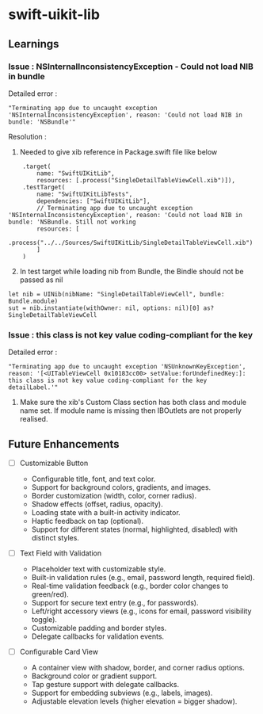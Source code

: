 # swift-uikit-lib

## Learnings

### Issue : NSInternalInconsistencyException - Could not load NIB in bundle

Detailed error :
```
"Terminating app due to uncaught exception 'NSInternalInconsistencyException', reason: 'Could not load NIB in bundle: 'NSBundle'"
```

Resolution :

1. Needed to give xib reference in Package.swift file like below

```
    .target(
        name: "SwiftUIKitLib",
        resources: [.process("SingleDetailTableViewCell.xib")]),
    .testTarget(
        name: "SwiftUIKitLibTests",
        dependencies: ["SwiftUIKitLib"],
        // Terminating app due to uncaught exception 'NSInternalInconsistencyException', reason: 'Could not load NIB in bundle: 'NSBundle. Still not working
        resources: [
            .process("../../Sources/SwiftUIKitLib/SingleDetailTableViewCell.xib")
        ]
    )
```

2. In test target while loading nib from Bundle, the Bindle should not be passed
as nil

```
let nib = UINib(nibName: "SingleDetailTableViewCell", bundle: Bundle.module)
sut = nib.instantiate(withOwner: nil, options: nil)[0] as? SingleDetailTableViewCell
```


### Issue : this class is not key value coding-compliant for the key

Detailed error :
```
"Terminating app due to uncaught exception 'NSUnknownKeyException', reason: '[<UITableViewCell 0x10183cc00> setValue:forUndefinedKey:]: this class is not key value coding-compliant for the key detailLabel.'"

```

1. Make sure the xib's Custom Class section has both class and module name set.
If module name is missing then IBOutlets are not properly realised.

## Future Enhancements
- [ ] Customizable Button
    - Configurable title, font, and text color.
    - Support for background colors, gradients, and images.
    - Border customization (width, color, corner radius).
    - Shadow effects (offset, radius, opacity).
    - Loading state with a built-in activity indicator.
    - Haptic feedback on tap (optional).
    - Support for different states (normal, highlighted, disabled) with distinct styles.

- [ ] Text Field with Validation
    - Placeholder text with customizable style.
    - Built-in validation rules (e.g., email, password length, required field).
    - Real-time validation feedback (e.g., border color changes to green/red).
    - Support for secure text entry (e.g., for passwords).
    - Left/right accessory views (e.g., icons for email, password visibility toggle).
    - Customizable padding and border styles.
    - Delegate callbacks for validation events.

- [ ] Configurable Card View
    - A container view with shadow, border, and corner radius options.
    - Background color or gradient support.
    - Tap gesture support with delegate callbacks.
    - Support for embedding subviews (e.g., labels, images).
    - Adjustable elevation levels (higher elevation = bigger shadow).



